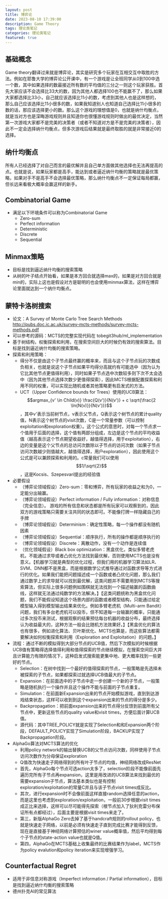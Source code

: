 ```yaml
---
layout: post
title: 博弈论
date: 2023-08-10 17:39:00
description: Game Theory
tags: 理论类笔记
categories: 理论类笔记
featured: true
---
```


## 基础概念
Game theory翻译过来就是博弈论，其实是研究多个玩家在互相交互中取胜的方法。例如在耶鲁大学的博弈论公开课中，有一个游戏是让全班同学从0到100中选一个数，其中如果选择的数最接近所有数的平均值的三分之一则这个玩家获胜。首先大家应该不会选择比33大的数，因为其他人都选择100也不能赢不了，那么如果大家都选择比33小，自己就应该选择比11小的数，考虑到其他人也是这样想的，那么自己应该选择比11小很多的数，如果我知道别人也知道自己选择比11小很多的数的话，那应该选择更小的数。那么这个游戏的理想值是0，也就是纳什均衡点，就是当对方也是深晦游戏规则并且知道你也很懂游戏规则时做出的最优决定，当然第一次游戏大家都不是完美的决策者（或者不知道对方是不是完美的决策者），因此不一定会选择纳什均衡点，但多次游戏后结果就是最终取胜的就是非常接近0的选择。

## 纳什均衡点
所有人已经选择了对自己而言的最优解并且自己单方面做其他选择也无法再提高的点。也就是说，如果玩家都是高手，能达到或者逼近纳什均衡的策略就是最优策略，如果对手不是高手不会选择最优策略，那么纳什均衡点不一定保证每局都赢，但长远来看极大概率会赢这样的新手。

## Combinatorial Game
- 满足以下环境条件可以称为Combinatorial Game
  - Zero-sum
  - Perfect information
  - Deterministic
  - Discrete
  - Sequential
 

## Minmax策略
- 目标是找到逼近纳什均衡的搜索策略
- 从树的叶子结点开始看，如果是本方回合就选择max的，如果是对方回合就是min的，实际上这也是假设对方是聪明的也会使用minmax算法，这样在博弈论里面就达到一个纳什均衡点。


## 蒙特卡洛树搜索
- 论文：A Survey of Monte Carlo Tree Search Methods http://pubs.doc.ic.ac.uk/survey-mcts-methods/survey-mcts-methods.pdf 
- 可以参考的源码：MCTS的完整实现代码在 tobegit3hub/ml_implementation
- 基于树结构，权衡探索和利用，在搜索空间巨大的时候仍有效的搜索算法。目标是找到逼近纳什均衡的搜索策略。 
- 探索和利用策略：
  - 得分不仅是由这个子节点最终赢的概率来，而且与这个子节点玩的次数成负相关，也就是说这个子节点如果平均得分高就约有可能选中（因为认为它比其他节点更值得利用），同时如果子节点选中次数较多则下次不太会选中（因为其他节点选择次数少更值得探索），因此MCTS根据配置探索和利用不同的权重，可以实现比随机或者其他策略更有启发式的方法。
  - UCT（Upper Confidence bounds for Trees）使用的UCB算法：$$argmax_{v' \in Child(v)} \frac{Q(v')}{N(v')} + c \sqrt{\frac{2 \ln{N(v)}}{N(v')}}$$，其中v'表示当前树节点，v表示父节点，Q表示这个树节点的累计quality值，N表示这个树节点的visit次数，C是一个常量参数（可以控制exploitation和exploration权重）。这个公式的意思时，对每一个节点求一个值用于后面的选择，这个值有两部分组成，左边是这个节点的平均收益值（越高表示这个节点期望收益好，越值得选择，用于exploitation），右边的变量是这个父节点的总访问次数除以子节点的访问次数（如果子节点访问次数越少则值越大，越值得选择，用户exploration），因此使用这个公式是可以兼顾探索和利用的。c常量我们可以使用$$1/\sqrt{2}$$，这是Kocsis、Szepesvari提出的经验值
- 必要假设
  - （博弈论领域假设）Zero-sum：零和博弈，所有玩家的收益之和为0，一定能分出输赢。
  - （博弈论领域假设）Perfect information / Fully information：对称信息（完全信息）。 游戏的所有信息和状态都是所有玩家可以观察到的，因此双方的游戏策略只需要关注共同的状态即可。不能像打牌一样隐藏自己的手牌
  - （博弈论领域假设）Determinism：确定性策略，每一个操作都没有随机因素
  - （博弈论领域假设）Sequential：顺序执行，所有的操作都是顺序执行的
  - （博弈论领域假设）Discrete：离散动作，没有一个动作是连续值
  - （优化领域假设）Black box optimization：黑盒优化，类似多臂老虎机，不能通过求导或者凸优化方法找到最优解，否则使用MCTS也是没有意义。【机器学习就是典型的优化过程，但我们用的机器学习算法如LR、SVM、DNN都不是黑盒，而是根据数学公式推导通过对函数求导等方式进行的优化。如果我们能把问题描述成一个函数或者凸优化问题，那么我们通过数学上的求导就可以找到最优解，这类问题并不需要用到MCTS等搜索算法，但实际上很多问题例如围棋就无法找到一个描述输赢的函数曲线，这样就无法通过纯数学的方法解决。】【这类问题统称为黑盒优化问题，我们不能假设知道这个场景内部的函数或者模型结构，只能通过给定模型输入得到模型输出结果来优化。例如多臂老虎机（Multi-arm Bandit）问题，我们有多台老虎机可以投币，但不知道每一台输赢的概率，只能通过多次投币来测试，根据观察的结果预估每台机器的收益分布，最终选择认为收益最大的，这种方法一般会比随机方法效果好。】【黑盒优化的算法也有很多，例如进化算法、贝叶斯优化、MCTS也算是，而这些算法都需要解决如何权衡探索和利用（Exploration and Exploitation）的问题。】
- 流程：通过不断的模拟得到大部分节点的UCB值，然后下次模拟的时候根据UCB值有策略得选择值得利用和值得探索的节点继续模拟，在搜索空间巨大并且计算能力有限的情况下，这种启发式搜索能更集中地、更大概率找到一些更好的节点。
  - Selection：在树中找到一个最好的值得探索的节点，一般策略是先选择未被探索的子节点，如果都探索过就选择UCB值最大的子节点。
  - Expansion：在前面选中的子节点中走一步创建一个新的子节点，一般策略是随机执行一个操作并且这个操作不能与前面的子节点重复。
  - Simulation：在前面新Expansion出来的节点开始模拟游戏，直到到达游戏结束状态，这样可以收到到这个expansion出来的节点的得分是多少。
  - Backpropagation：把前面expansion出来的节点得分反馈到前面所有父节点中，更新这些节点的quality value和visit times，方便后面计算UCB值。
  - 源代码：其中TREE_POLICY就是实现了Selection和和Expansion两个阶段，DEFAULT_POLICY实现了Simulation阶段，BACKUP实现了Backpropagation阶段。
- AlphaGo算法对MCTS算法的优化
  - 利用policy network的输出替换UCB的父节点访问次数，同样使用子节点访问次数作为分母保证exploration
  - Q值改为快速走子网络得到的所有叶子节点的均值，神经网络改成ResNet
  - 首先，AlphaGo每个节点可选action太多了，selection阶段不能像前面先遍历完所有子节点再expansion，这里是用改进的UCB算法来找到最优的需要expansion子节点，算法基本类似也是有控制exploration/exploitation的常量C并且与该子节点visit times成反比。
  - 其次，进行expansion时不会像前面这样直接random选择任意的action，而是这里也考虑到exploration/exploitation，一般前30步根据visit times成正比来选择，这样可以尽可能得先探索（根节点加入了狄利克雷分布保证所有点都经过），后面主要是根据visit times来走了。
  - 第三，新版AlphaGo Zero去掉了基于handcraft规则的rollout policy，也就是快速走子网络，以前是必须有快速走子直到完成比赛才能得到反馈，现在是直接基于神经网络计算预估的winer value概率值，然后平均得到每个子节点的state-action value也就是Q值。
  - 第四，AlphaGo在MCTS基础上收集最终的比赛结果作为label，MCTS作为policy evalution和policy iteration来实现增强学习。


## Counterfactual Regret
- 适用于非信息对称游戏（Imperfect information / Partial information），目标是找到逼近纳什均衡的搜索策略
- 德州扑克AI的常见算法
